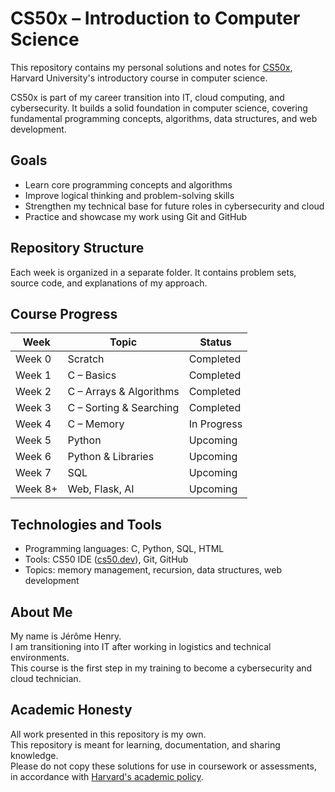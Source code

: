 # CS50x – Introduction to Computer Science

This repository contains my personal solutions and notes for [CS50x](https://cs50.harvard.edu/x/), Harvard University's introductory course in computer science.

CS50x is part of my career transition into IT, cloud computing, and cybersecurity. It builds a solid foundation in computer science, covering fundamental programming concepts, algorithms, data structures, and web development.

## Goals

- Learn core programming concepts and algorithms
- Improve logical thinking and problem-solving skills
- Strengthen my technical base for future roles in cybersecurity and cloud
- Practice and showcase my work using Git and GitHub

## Repository Structure

Each week is organized in a separate folder. It contains problem sets, source code, and explanations of my approach.

## Course Progress

| Week   | Topic                   | Status         |
|--------|-------------------------|----------------|
| Week 0 | Scratch                 | Completed      |
| Week 1 | C – Basics              | Completed      |
| Week 2 | C – Arrays & Algorithms| Completed      |
| Week 3 | C – Sorting & Searching| Completed      |
| Week 4 | C – Memory              | In Progress    |
| Week 5 | Python                  | Upcoming       |
| Week 6 | Python & Libraries      | Upcoming       |
| Week 7 | SQL                     | Upcoming       |
| Week 8+| Web, Flask, AI          | Upcoming       |

## Technologies and Tools

- Programming languages: C, Python, SQL, HTML
- Tools: CS50 IDE ([cs50.dev](https://cs50.dev)), Git, GitHub
- Topics: memory management, recursion, data structures, web development

## About Me

My name is Jérôme Henry.  
I am transitioning into IT after working in logistics and technical environments.  
This course is the first step in my training to become a cybersecurity and cloud technician.

## Academic Honesty

All work presented in this repository is my own.  
This repository is meant for learning, documentation, and sharing knowledge.  
Please do not copy these solutions for use in coursework or assessments, in accordance with [Harvard's academic policy](https://cs50.harvard.edu/x/honesty/).